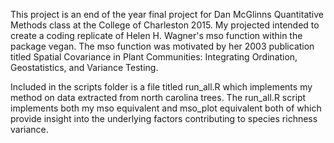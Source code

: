 This project is an end of the year final project for Dan McGlinns Quantitative Methods class at the College of Charleston 2015. My projected intended to create a coding replicate of Helen H. Wagner's mso function within the package vegan. The mso function was motivated by her 2003 publication titled Spatial Covariance in Plant Communities: Integrating Ordination, Geostatistics, and Variance Testing. 

Included in the scripts folder is a file titled run_all.R which implements my method on data extracted from north carolina trees. The run_all.R script implements both my mso equivalent and mso_plot equivalent both of which provide insight into the underlying factors contributing to species richness variance. 
